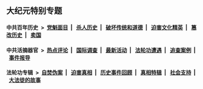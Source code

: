 ## 大纪元特别专题

#### 中共百年历史 &nbsp;>&nbsp; [党魁面目](indexes/nf1176107/README.md?03100430) &nbsp;| &nbsp; [杀人历史](indexes/nf1176106/README.md?03100430) &nbsp;| &nbsp; [破坏传统和道德](indexes/nf1176106/README.md?03100430) &nbsp;| &nbsp; [迫害文化精英](indexes/nf1176111/README.md?03100430) &nbsp;| &nbsp; [篡改历史](indexes/nf1176115/README.md?03100430) &nbsp;| &nbsp; [卖国](indexes/nf1176117/README.md?03100430) 

#### 中共活摘器官 &nbsp;>&nbsp; [热点评论](indexes/nf5879/README.md?03100430) &nbsp;| &nbsp; [国际调查](indexes/nf5947/README.md?03100430) &nbsp;| &nbsp; [最新活动](indexes/nf5883/README.md?03100430) &nbsp;| &nbsp; [法轮功遭遇](indexes/nf5881/README.md?03100430) &nbsp;| &nbsp; [追查案例](indexes/nf5880/README.md?03100430) &nbsp;| &nbsp; [事件报导](indexes/nf5877/README.md?03100430) 

#### 法轮功专辑 &nbsp;>&nbsp; [自焚伪案](indexes/nf5562/README.md?03100430) &nbsp;| &nbsp; [迫害真相](indexes/nf4379/README.md?03100430) &nbsp;| &nbsp; [历史事件回顾](indexes/nf5793/README.md?03100430) &nbsp;| &nbsp; [真相特辑](indexes/nf4389/README.md?03100430) &nbsp;| &nbsp; [社会支持](indexes/nf4386/README.md?03100430) &nbsp;| &nbsp; [大法徒的故事](indexes/nf1147481/README.md?03100430) 


